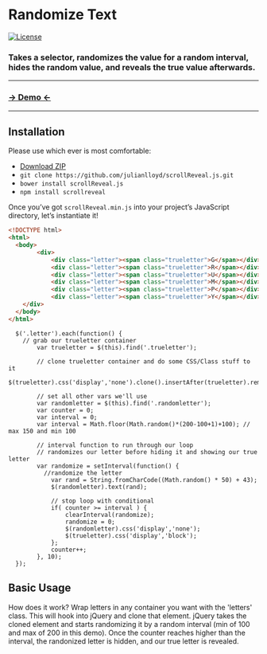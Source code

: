 # Randomize Text
 [![License](http://img.shields.io/badge/License-MIT-blue.svg)](http://opensource.org/licenses/MIT)

### Takes a selector, randomizes the value for a random interval, hides the random value, and reveals the true value afterwards.

***

### [→ Demo ←](http://google.com)

***

Installation
------------

Please use which ever is most comfortable:

- [Download ZIP](https://github.com/julianlloyd/scrollReveal.js/archive/master.zip)
- `git clone https://github.com/julianlloyd/scrollReveal.js.git`
- `bower install scrollReveal.js`
- `npm install scrollreveal`

Once you’ve got `scrollReveal.min.js` into your project’s JavaScript directory, let’s instantiate it!

```html
<!DOCTYPE html>
<html>
  <body>
		<div>
			<div class="letter"><span class="trueletter">G</span></div>
			<div class="letter"><span class="trueletter">R</span></div>
			<div class="letter"><span class="trueletter">U</span></div>
			<div class="letter"><span class="trueletter">M</span></div>
			<div class="letter"><span class="trueletter">P</span></div>
			<div class="letter"><span class="trueletter">Y</span></div>
    </div>
  </body>
</html>
```

```jQuery
  $('.letter').each(function() {
    // grab our trueletter container
		var trueletter = $(this).find('.trueletter'); 
		
		// clone trueletter container and do some CSS/Class stuff to it
		$(trueletter).css('display','none').clone().insertAfter(trueletter).removeClass('trueletter').addClass('randomletter').css('display','block');
		
		// set all other vars we'll use
		var randomletter = $(this).find('.randomletter');
		var counter = 0;
		var interval = 0;
		var interval = Math.floor(Math.random()*(200-100+1)+100); // max 150 and min 100

		// interval function to run through our loop
		// randomizes our letter before hiding it and showing our true letter
		var randomize = setInterval(function() {
		  //randomize the letter
			var rand = String.fromCharCode((Math.random() * 50) + 43);
			$(randomletter).text(rand);

			// stop loop with conditional
			if( counter >= interval ) {
				clearInterval(randomize);
				randomize = 0;
				$(randomletter).css('display','none');
				$(trueletter).css('display','block');
			};
			counter++;
		}, 10);	
  });
```
Basic Usage
-----------

How does it work? Wrap letters in any container you want with the 'letters' class. This will hook into jQuery and clone that element. jQuery takes the cloned element and starts randomizing it by a random interval (min of 100 and max of 200 in this demo). Once the counter reaches higher than the interval, the randonized letter is hidden, and our true letter is revealed.

